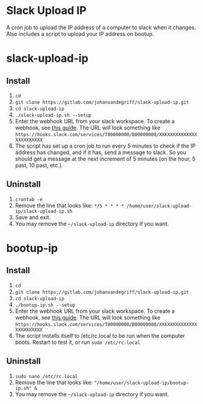 # Slack Upload IP

A cron job to upload the IP address of a computer to slack when it changes. Also includes a script to upload your IP address on bootup.

# slack-upload-ip
## Install
1. `cd`
2. `git clone https://gitlab.com/johanvandegriff/slack-upload-ip.git`
3. `cd slack-upload-ip`
4. `./slack-upload-ip.sh --setup`
5. Enter the webhook URL from your slack workspace. To create a webhook, see [this guide](https://api.slack.com/incoming-webhooks). The URL will look something like `https://hooks.slack.com/services/T00000000/B00000000/XXXXXXXXXXXXXXXXXXXXXXXX`
6. The script has set up a cron job to run every 5 minutes to check if the IP address has changed, and if it has, send a message to slack. So you should get a message at the next increment of 5 minutes (on the hour, 5 past, 10 past, etc.).

## Uninstall
1. `crontab -e`
2. Remove the line that looks like: `*/5 * * * * /home/user/slack-upload-ip/slack-upload-ip.sh`
3. Save and exit.
4. You may remove the `~/slack-upload-ip` directory if you want.

# bootup-ip
## Install
1. `cd`
2. `git clone https://gitlab.com/johanvandegriff/slack-upload-ip.git`
3. `cd slack-upload-ip`
4. `./bootup-ip.sh --setup`
5. Enter the webhook URL from your slack workspace. To create a webhook, see [this guide](https://api.slack.com/incoming-webhooks). The URL will look something like `https://hooks.slack.com/services/T00000000/B00000000/XXXXXXXXXXXXXXXXXXXXXXXX`
6. The script installs itself to /etc/rc.local to be run when the computer boots. Restart to test it, or run `sudo /etc/rc.local`

## Uninstall
1. `sudo nano /etc/rc.local`
2. Remove the line that looks like: `"/home/user/slack-upload-ip/bootup-ip.sh" &`
3. You may remove the `~/slack-upload-ip` directory if you want.
